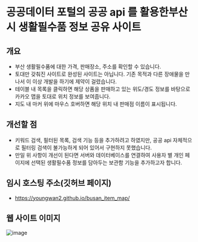 # 공공데이터 포털의 공공 api 를 활용한부산시 생활필수품 정보 공유 사이트


## 개요
- 부산 생활필수품에 대한 가격, 판매장소, 주소를 확인할 수 있습니다.
- 토대만 갖춰진 사이트로 완성된 사이트는 아닙니다. 기존 목적과 다른 장애물을 만나서 이 이상 개발을 하기에 제약이 걸렸습니다.
- 테이블 내 목록을 클릭하면 해당 상품을 판매하고 있는 위도/경도 정보를 바탕으로 카카오 맵을 토대로 위치 정보를 보여줍니다.
- 지도 내 마커 위에 마우스 호버하면 해당 위치 내 판매점 이름이 표시됩니다.


## 개선할 점
- 키워드 검색, 필터된 목록, 검색 기능 등을 추가하려고 하였지만, 공공 api 자체적으로 필터링 검색이 불가능하게 되어 있어서 구현하지 못했습니다.
- 만일 위 사항이 개선이 된다면 서버와 데이터베이스를 연결하여 사용자 별 개인 페이지에 선택된 생활필수품 정보를 담아두는 보관함 기능을 추가하고자 합니다.


## 임시 호스팅 주소(깃허브 페이지)
- https://youngwan2.github.io/busan_item_map/


## 웹 사이트 이미지
![image](https://github.com/youngwan2/busan_item_map/assets/107159871/49be5382-7d83-4034-9975-8283214ce773)

